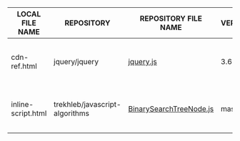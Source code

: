 |LOCAL FILE NAME|REPOSITORY|REPOSITORY  FILE NAME|VERSION|NOTES|
----------------|----------|---------------------|-------|-----|
cdn-ref.html|jquery/jquery|[jquery.js](https://github.com/jquery/jquery/blob/3.6.0/src/jquery.js)|3.6.0|Embedded static reference to jquery 3.6.0
inline-script.html|trekhleb/javascript-algorithms|[BinarySearchTreeNode.js](https://github.com/trekhleb/javascript-algorithms/blob/master/src/data-structures/tree/binary-search-tree/BinarySearchTreeNode.js)|master|Inline Javascript for Binary Seach Tree algo
